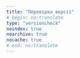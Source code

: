 ```yaml
---
title: "Перевірка версії"
# begin: no-translate
type: "versioncheck"
noindex: true
noarchive: true
nocache: true
# end: no-translate
---
```


